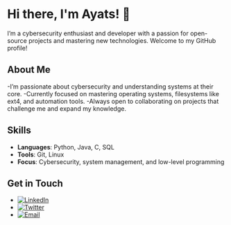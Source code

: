 # Hi there, I'm Ayats! 👋

I’m a cybersecurity enthusiast and developer with a passion for open-source projects and mastering new technologies. Welcome to my GitHub profile!
## About Me

-I’m passionate about cybersecurity and understanding systems at their core.
-Currently focused on mastering operating systems, filesystems like ext4, and automation tools.
-Always open to collaborating on projects that challenge me and expand my knowledge.
## Skills

- **Languages**: Python, Java, C, SQL
- **Tools**: Git, Linux
- **Focus**: Cybersecurity, system management, and low-level programming

## Get in Touch

- [![LinkedIn](https://raw.githubusercontent.com/CLorant/readme-social-icons/main/size/small-filled/linkedin.svg)](https://www.linkedin.com/in/ayats37)
- [![Twitter](https://raw.githubusercontent.com/CLorant/readme-social-icons/main/size/small-filled/twitter.svg)](https://twitter.com/ayats37)
- [![Email](https://raw.githubusercontent.com/CLorant/readme-social-icons/main/size/small-filled/email.svg)](mailto:ayats37@example.com)
